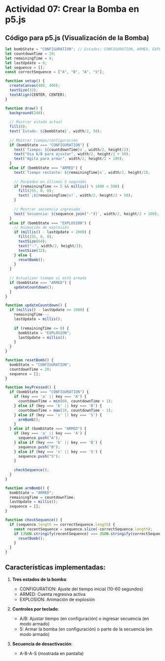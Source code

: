 # Actividad 07: Crear la Bomba en p5.js

## Código para p5.js (Visualización de la Bomba)

```javascript
let bombState = "CONFIGURATION"; // Estados: CONFIGURATION, ARMED, EXPLOSION
let countdownTime = 20;
let remainingTime = 0;
let lastUpdate = 0;
let sequence = [];
const correctSequence = ["A", "B", "A", "S"];

function setup() {
  createCanvas(400, 400);
  textSize(32);
  textAlign(CENTER, CENTER);
}

function draw() {
  background(240);
  
  // Mostrar estado actual
  fill(0);
  text(`Estado: ${bombState}`, width/2, 50);
  
  // Mostrar tiempo/configuración
  if (bombState === "CONFIGURATION") {
    text(`Tiempo: ${countdownTime}s`, width/2, height/2);
    text("Usa A/B para ajustar", width/2, height/2 + 50);
    text("Agita para armar", width/2, height/2 + 100);
  } 
  else if (bombState === "ARMED") {
    text(`Tiempo restante: ${remainingTime}s`, width/2, height/2);
    
    // Parpadeo en últimos 5 segundos
    if (remainingTime <= 5 && millis() % 1000 < 500) {
      fill(255, 0, 0);
      text(`¡${remainingTime}s!`, width/2, height/2 + 50);
    }
    
    // Mostrar secuencia ingresada
    text(`Secuencia: ${sequence.join("-")}`, width/2, height/2 + 100);
  } 
  else if (bombState === "EXPLOSION") {
    // Animación de explosión
    if (millis() - lastUpdate < 2000) {
      fill(255, 0, 0);
      textSize(64);
      text("💥", width/2, height/2);
      textSize(32);
    } else {
      resetBomb();
    }
  }
  
  // Actualizar tiempo si está armada
  if (bombState === "ARMED") {
    updateCountdown();
  }
}

function updateCountdown() {
  if (millis() - lastUpdate >= 1000) {
    remainingTime--;
    lastUpdate = millis();
    
    if (remainingTime <= 0) {
      bombState = "EXPLOSION";
      lastUpdate = millis();
    }
  }
}

function resetBomb() {
  bombState = "CONFIGURATION";
  countdownTime = 20;
  sequence = [];
}

function keyPressed() {
  if (bombState === "CONFIGURATION") {
    if (key === 'a' || key === 'A') {
      countdownTime = min(60, countdownTime + 1);
    } else if (key === 'b' || key === 'B') {
      countdownTime = max(10, countdownTime - 1);
    } else if (key === 's' || key === 'S') {
      armBomb();
    }
  } else if (bombState === "ARMED") {
    if (key === 'a' || key === 'A') {
      sequence.push("A");
    } else if (key === 'b' || key === 'B') {
      sequence.push("B");
    } else if (key === 's' || key === 'S') {
      sequence.push("S");
    }
    
    checkSequence();
  }
}

function armBomb() {
  bombState = "ARMED";
  remainingTime = countdownTime;
  lastUpdate = millis();
  sequence = [];
}

function checkSequence() {
  if (sequence.length >= correctSequence.length) {
    const recentSequence = sequence.slice(-correctSequence.length);
    if (JSON.stringify(recentSequence) === JSON.stringify(correctSequence)) {
      resetBomb();
    }
  }
}
```

## Características implementadas:

1. **Tres estados de la bomba**:
   - CONFIGURATION: Ajuste del tiempo inicial (10-60 segundos)
   - ARMED: Cuenta regresiva activa
   - EXPLOSION: Animación de explosión

2. **Controles por teclado**:
   - A/B: Ajustar tiempo (en configuración) o ingresar secuencia (en modo armado)
   - S: Armar la bomba (en configuración) o parte de la secuencia (en modo armado)

3. **Secuencia de desactivación**:
   - A-B-A-S (mostrada en pantalla)

